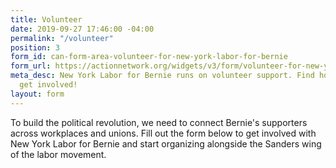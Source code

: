 ```yaml
---
title: Volunteer
date: 2019-09-27 17:46:00 -04:00
permalink: "/volunteer"
position: 3
form_id: can-form-area-volunteer-for-new-york-labor-for-bernie
form_url: https://actionnetwork.org/widgets/v3/form/volunteer-for-new-york-labor-for-bernie?format=js&source=widget
meta_desc: New York Labor for Bernie runs on volunteer support. Find how how you can
  get involved!
layout: form
---
```


To build the political revolution, we need to connect Bernie's supporters across workplaces and unions. Fill out the form below to get involved with New York Labor for Bernie and start organizing alongside the Sanders wing of the labor movement.